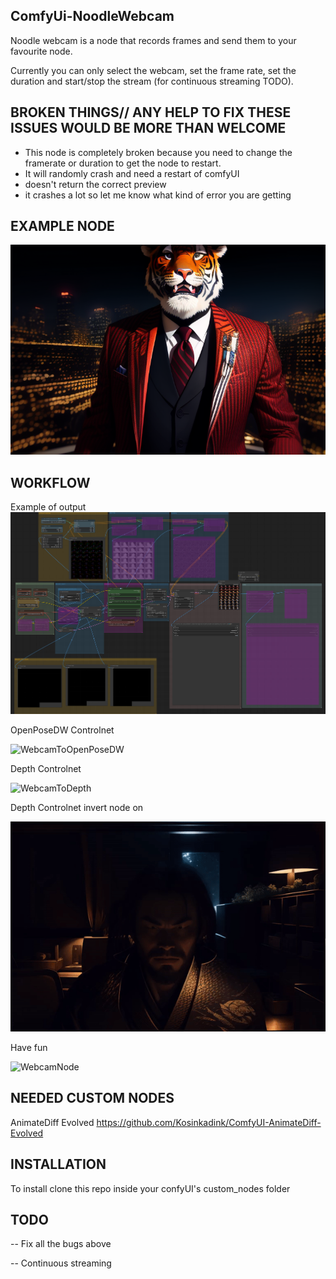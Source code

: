 ## ComfyUi-NoodleWebcam
Noodle webcam is a node that records frames and send them to your favourite node.



Currently you can only select the webcam, set the frame rate, set the duration and start/stop the stream (for continuous streaming TODO). 

## BROKEN THINGS// ANY HELP TO FIX THESE ISSUES WOULD BE MORE THAN WELCOME
- This node is completely broken because you need to change the framerate or duration to get the node to restart.
- It will randomly crash and need a restart of comfyUI
- doesn't return the correct preview
- it crashes a lot so let me know what kind of error you are getting

## EXAMPLE NODE
![Tiger workflow](https://github.com/Niutonian/ComfyUi-NoodleWebcam/blob/main/workflow/webcamNode.png)

## WORKFLOW
Example of output
![Tiger workflow](https://github.com/Niutonian/ComfyUi-NoodleWebcam/blob/main/workflow/workflow.png)

OpenPoseDW Controlnet

![WebcamToOpenPoseDW](https://github.com/Niutonian/ComfyUi-NoodleWebcam/blob/main/workflow/webcamNode_OpPDW.gif)

Depth Controlnet

![WebcamToDepth](https://github.com/Niutonian/ComfyUi-NoodleWebcam/blob/main/workflow/webcamNode_depth.gif)

Depth Controlnet invert node on

![WebcamToDepthInvert](https://github.com/Niutonian/ComfyUi-NoodleWebcam/blob/main/workflow/webcamNode_depth_invert.gif)

Have fun

![WebcamNode](https://github.com/Niutonian/ComfyUi-NoodleWebcam/blob/main/workflow/webcamNode.gif)


## NEEDED CUSTOM NODES
AnimateDiff Evolved https://github.com/Kosinkadink/ComfyUI-AnimateDiff-Evolved

## INSTALLATION
To install clone this repo inside your confyUI's custom_nodes folder

## TODO
-- Fix all the bugs above

-- Continuous streaming
